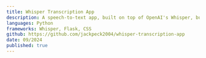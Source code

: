 ```yaml
---
title: Whisper Transcription App
description: A speech-to-text app, built on top of OpenAI's Whisper, built by AI codegen platforms.
languages: Python
frameworks: Whisper, Flask, CSS
github: https://github.com/jackpeck2004/whisper-transcription-app
date: 09/2024
published: true
---
```

